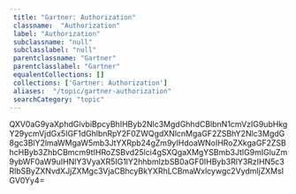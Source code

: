 ```yaml
--- 
 title: "Gartner: Authorization" 
 classname:  "Authorization" 
 label: "Authorization" 
 subclassname: "null" 
 subclasslabel: "null" 
 parentclassname: "Gartner" 
 parentclasslabel: "Gartner" 
 equalentCollections: [] 
 collections: ['Gartner: Authorization']
 aliases:  "/topic/gartner-authorization"  
 searchCategory: "topic" 
---
```

QXV0aG9yaXphdGlvbiBpcyBhIHByb2Nlc3MgdGhhdCBlbnN1cmVzIG9ubHkgY29ycmVjdGx5IGF1dGhlbnRpY2F0ZWQgdXNlcnMgaGF2ZSBhY2Nlc3MgdG8gc3BlY2lmaWMgaW5mb3JtYXRpb24gZm9yIHdoaWNoIHRoZXkgaGF2ZSBhcHByb3ZhbCBmcm9tIHRoZSBvd25lci4gSXQgaXMgYSBmb3JtIG9mIGluZm9ybWF0aW9uIHNlY3VyaXR5IG1lY2hhbmlzbSB0aGF0IHByb3RlY3RzIHN5c3RlbSByZXNvdXJjZXMgc3VjaCBhcyBkYXRhLCBmaWxlcywgc2VydmljZXMsIGV0Yy4=